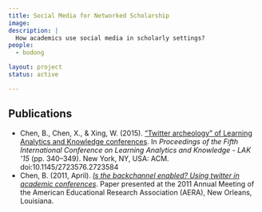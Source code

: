 ```yaml
---
title: Social Media for Networked Scholarship
image:
description: |
  How academics use social media in scholarly settings?
people:
  - bodong

layout: project
status: active

---
```




## Publications

- Chen, B., Chen, X., & Xing, W. (2015). [“Twitter archeology” of Learning Analytics and Knowledge conferences](http://hdl.handle.net/11299/170829). In *Proceedings of the Fifth International Conference on Learning Analytics and Knowledge - LAK ’15* (pp. 340–349). New York, NY, USA: ACM. doi:10.1145/2723576.2723584
- Chen, B. (2011, April). [*Is the backchannel enabled? Using twitter in academic conferences*](http://meefen.github.io/public/files/Chen_AERA2011_Twitter_backchannel.pdf). Paper presented at the 2011 Annual Meeting of the American Educational Research Association (AERA), New Orleans, Louisiana.
